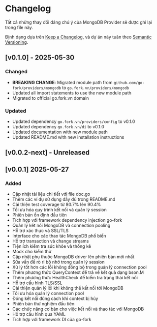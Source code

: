 # Changelog

Tất cả những thay đổi đáng chú ý của MongoDB Provider sẽ được ghi lại trong file này.

Định dạng dựa trên [Keep a Changelog](https://keepachangelog.com/en/1.0.0/),
và dự án này tuân theo [Semantic Versioning](https://semver.org/spec/v2.0.0.html).

## [v0.1.0] - 2025-05-30

### Changed
- **BREAKING CHANGE**: Migrated module path from `github.com/go-fork/providers/mongodb` to `go.fork.vn/providers/mongodb`
- Updated all import statements to use the new module path
- Migrated to official go.fork.vn domain

### Updated
- Updated dependency `go.fork.vn/providers/config` to v0.1.0
- Updated dependency `go.fork.vn/di` to v0.1.0
- Updated documentation with new module path
- Updated README.md with new installation instructions

## [v0.0.2-next] - Unreleased


## [v0.0.1] 2025-05-27

### Added
- Cập nhật tài liệu chi tiết với file doc.go
- Thêm các ví dụ sử dụng đầy đủ trong README.md
- Cải thiện test coverage từ 80.7% lên 90.4%
- Tối ưu hóa quy trình kết nối và quản lý session
- Phiên bản ổn định đầu tiên
- Tích hợp với framework dependency injection go-fork
- Quản lý kết nối MongoDB và connection pooling
- Hỗ trợ xác thực và SSL/TLS
- Interface cho các thao tác MongoDB phổ biến
- Hỗ trợ transaction và change streams
- Tiện ích kiểm tra sức khỏe và thống kê
- Mock cho kiểm thử
- Cập nhật phụ thuộc MongoDB driver lên phiên bản mới nhất
- Sửa vấn đề rò rỉ bộ nhớ trong quản lý session
- Xử lý tốt hơn các lỗi không đồng bộ trong quản lý connection pool
- Thêm phương thức QueryContext để trả về kết quả dạng bson.M
- Thêm phương thức HealthCheck để kiểm tra trạng thái kết nối
- Hỗ trợ cấu hình TLS/SSL
- Cải thiện quản lý lỗi khi không thể kết nối tới MongoDB
- Tối ưu hóa quản lý connection pool
- Đóng kết nối đúng cách khi context bị hủy
- Phiên bản thử nghiệm đầu tiên
- Các chức năng cơ bản cho việc kết nối và thao tác với MongoDB
- Hỗ trợ cấu hình qua YAML
- Tích hợp với framework DI của go-fork
